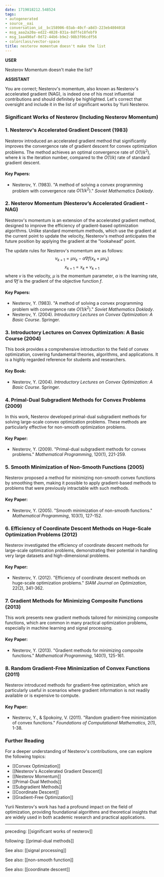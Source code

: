 ```yaml
---
date: 1719018212.548524
tags:
- autogenerated
- source__oai
- conversation_id__bc158906-03ab-40cf-a8d3-223eb4804018
- msg_aaa2a20a-ed22-4828-831a-8dffe18febf9
- msg_1aa490af-0d72-44b6-b9e2-98b3f06cdf56
- colorclass/vector-space
title: nesterov momentum doesn't make the list
---
```


**USER**

Nesterov Momentum doesn't make the list?


**ASSISTANT**

You are correct; Nesterov's momentum, also known as Nesterov's accelerated gradient (NAG), is indeed one of his most influential contributions and should definitely be highlighted. Let's correct that oversight and include it in the list of significant works by Yurii Nesterov.

### Significant Works of Nesterov (Including Nesterov Momentum)

### 1. **Nesterov's Accelerated Gradient Descent (1983)**
Nesterov introduced an accelerated gradient method that significantly improves the convergence rate of gradient descent for convex optimization problems. The method achieves an optimal convergence rate of $O(1/k^2)$, where $k$ is the iteration number, compared to the $O(1/k)$ rate of standard gradient descent.

#### Key Papers:
- Nesterov, Y. (1983). "A method of solving a convex programming problem with convergence rate $O(1/k^2)$." *Soviet Mathematics Doklady*.

### 2. **Nesterov Momentum (Nesterov’s Accelerated Gradient - NAG)**
Nesterov's momentum is an extension of the accelerated gradient method, designed to improve the efficiency of gradient-based optimization algorithms. Unlike standard momentum methods, which use the gradient at the current point to update the velocity, Nesterov's method anticipates the future position by applying the gradient at the "lookahead" point.

The update rules for Nesterov's momentum are as follows:
$$
v_{k+1} = \mu v_k - \alpha \nabla f(x_k + \mu v_k)
$$
$$
x_{k+1} = x_k + v_{k+1}
$$
where $v$ is the velocity, $\mu$ is the momentum parameter, $\alpha$ is the learning rate, and $\nabla f$ is the gradient of the objective function $f$.

#### Key Papers:
- Nesterov, Y. (1983). "A method of solving a convex programming problem with convergence rate $O(1/k^2)$." *Soviet Mathematics Doklady*.
- Nesterov, Y. (2004). *Introductory Lectures on Convex Optimization: A Basic Course*. Springer.

### 3. **Introductory Lectures on Convex Optimization: A Basic Course (2004)**
This book provides a comprehensive introduction to the field of convex optimization, covering fundamental theories, algorithms, and applications. It is a highly regarded reference for students and researchers.

#### Key Book:
- Nesterov, Y. (2004). *Introductory Lectures on Convex Optimization: A Basic Course*. Springer.

### 4. **Primal-Dual Subgradient Methods for Convex Problems (2009)**
In this work, Nesterov developed primal-dual subgradient methods for solving large-scale convex optimization problems. These methods are particularly effective for non-smooth optimization problems.

#### Key Paper:
- Nesterov, Y. (2009). "Primal-dual subgradient methods for convex problems." *Mathematical Programming*, 120(1), 221-259.

### 5. **Smooth Minimization of Non-Smooth Functions (2005)**
Nesterov proposed a method for minimizing non-smooth convex functions by smoothing them, making it possible to apply gradient-based methods to problems that were previously intractable with such methods.

#### Key Paper:
- Nesterov, Y. (2005). "Smooth minimization of non-smooth functions." *Mathematical Programming*, 103(1), 127-152.

### 6. **Efficiency of Coordinate Descent Methods on Huge-Scale Optimization Problems (2012)**
Nesterov investigated the efficiency of coordinate descent methods for large-scale optimization problems, demonstrating their potential in handling very large datasets and high-dimensional problems.

#### Key Paper:
- Nesterov, Y. (2012). "Efficiency of coordinate descent methods on huge-scale optimization problems." *SIAM Journal on Optimization*, 22(2), 341-362.

### 7. **Gradient Methods for Minimizing Composite Functions (2013)**
This work presents new gradient methods tailored for minimizing composite functions, which are common in many practical optimization problems, especially in machine learning and signal processing.

#### Key Paper:
- Nesterov, Y. (2013). "Gradient methods for minimizing composite functions." *Mathematical Programming*, 140(1), 125-161.

### 8. **Random Gradient-Free Minimization of Convex Functions (2011)**
Nesterov introduced methods for gradient-free optimization, which are particularly useful in scenarios where gradient information is not readily available or is expensive to compute.

#### Key Paper:
- Nesterov, Y., & Spokoiny, V. (2011). "Random gradient-free minimization of convex functions." *Foundations of Computational Mathematics*, 2(1), 1-38.

### Further Reading
For a deeper understanding of Nesterov's contributions, one can explore the following topics:

- [[Convex Optimization]]
- [[Nesterov's Accelerated Gradient Descent]]
- [[Nesterov Momentum]]
- [[Primal-Dual Methods]]
- [[Subgradient Methods]]
- [[Coordinate Descent]]
- [[Gradient-Free Optimization]]

Yurii Nesterov's work has had a profound impact on the field of optimization, providing foundational algorithms and theoretical insights that are widely used in both academic research and practical applications.


---

preceding: [[significant works of nesterov]]  


following: [[primal-dual methods]]

See also: [[signal processing]]


See also: [[non-smooth function]]


See also: [[coordinate descent]]